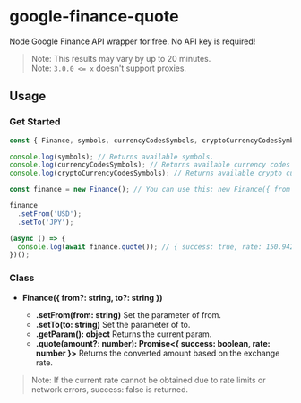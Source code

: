 # google-finance-quote

Node Google Finance API wrapper for free.
No API key is required!
> Note: This results may vary by up to 20 minutes.  
> Note: `3.0.0 <= x` doesn't support proxies.

## Usage

### Get Started

```js
const { Finance, symbols, currencyCodesSymbols, cryptoCurrencyCodesSymbols } = require("google-finance-quote");

console.log(symbols); // Returns available symbols.
console.log(currencyCodesSymbols); // Returns available currency codes symbols.
console.log(cryptoCurrencyCodesSymbols); // Returns available crypto currency codes symbols.

const finance = new Finance(); // You can use this: new Finance({ from 'USD', to: 'JPY' });

finance
  .setFrom('USD');
  .setTo('JPY');

(async () => {
  console.log(await finance.quote()); // { success: true, rate: 150.94225699999998 }
})();
```

### Class

- **Finance({ from?: string, to?: string })**

  - **.setFrom(from: string)**
  Set the parameter of from.
  - **.setTo(to: string)**
  Set the parameter of to.
  - **.getParam(): object**
  Returns the current param.
  - **.quote(amount?: number): Promise<{ success: boolean, rate: number }>**
  Returns the converted amount based on the exchange rate.

> Note: If the current rate cannot be obtained due to rate limits or network errors, success: false is returned.
